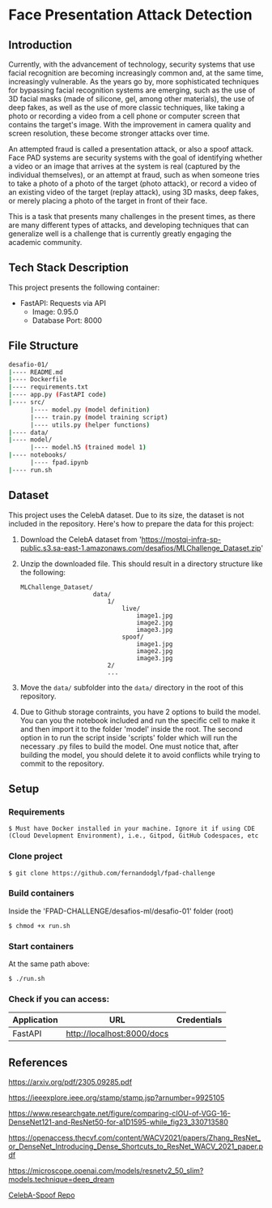 # Face Presentation Attack Detection 



## Introduction

Currently, with the advancement of technology, security systems that use facial recognition are becoming increasingly common and, at the same time, increasingly vulnerable. As the years go by, more sophisticated techniques for bypassing facial recognition systems are emerging, such as the use of 3D facial masks (made of silicone, gel, among other materials), the use of deep fakes, as well as the use of more classic techniques, like taking a photo or recording a video from a cell phone or computer screen that contains the target's image. With the improvement in camera quality and screen resolution, these become stronger attacks over time.

An attempted fraud is called a presentation attack, or also a spoof attack. Face PAD systems are security systems with the goal of identifying whether a video or an image that arrives at the system is real (captured by the individual themselves), or an attempt at fraud, such as when someone tries to take a photo of a photo of the target (photo attack), or record a video of an existing video of the target (replay attack), using 3D masks, deep fakes, or merely placing a photo of the target in front of their face.

This is a task that presents many challenges in the present times, as there are many different types of attacks, and developing techniques that can generalize well is a challenge that is currently greatly engaging the academic community.

## Tech Stack Description

This project presents the following container:

* FastAPI: Requests via API
    * Image: 0.95.0
    * Database Port: 8000

## File Structure

```bash
desafio-01/
|---- README.md
|---- Dockerfile
|---- requirements.txt
|---- app.py (FastAPI code)
|---- src/
      |---- model.py (model definition)
      |---- train.py (model training script)
      |---- utils.py (helper functions)
|---- data/
|---- model/
      |---- model.h5 (trained model 1)      
|---- notebooks/
      |---- fpad.ipynb
|---- run.sh
```

## Dataset

This project uses the CelebA dataset. Due to its size, the dataset is not included in the repository. Here's how to prepare the data for this project:

1. Download the CelebA dataset from 'https://mostqi-infra-sp-public.s3.sa-east-1.amazonaws.com/desafios/MLChallenge_Dataset.zip'
2. Unzip the downloaded file. This should result in a directory structure like the following:
    ```
    MLChallenge_Dataset/
                        data/
                            1/   
                                live/
                                    image1.jpg
                                    image2.jpg
                                    image3.jpg
                                spoof/
                                    image1.jpg
                                    image2.jpg
                                    image3.jpg
                            2/
                            ...
    ```
3. Move the `data/` subfolder into the `data/` directory in the root of this repository.

4. Due to Github storage contraints, you have 2 options to build the model. You can you the notebook included and run the specific cell to make it and then import it to the folder 'model' inside the root. The second option in to run the script inside 'scripts' folder which will run the necessary .py files to build the model. One must notice that, after building the model, you should delete it to avoid conflicts while trying to commit to the repository.


## Setup

### Requirements
    
    $ Must have Docker installed in your machine. Ignore it if using CDE (Cloud Development Environment), i.e., Gitpod, GitHub Codespaces, etc

### Clone project

    $ git clone https://github.com/fernandodgl/fpad-challenge

### Build containers

Inside the 'FPAD-CHALLENGE/desafios-ml/desafio-01' folder (root)

    $ chmod +x run.sh

### Start containers

At the same path above:

    $ ./run.sh

### Check if you can access:

|        Application        |URL                          |Credentials                         |
|----------------|-------------------------------|-----------------------------|    
|FastAPI | [http://localhost:8000/docs](http://localhost:8000/docs)|  |         |
  

## References

https://arxiv.org/pdf/2305.09285.pdf

https://ieeexplore.ieee.org/stamp/stamp.jsp?arnumber=9925105

https://www.researchgate.net/figure/comparing-cIOU-of-VGG-16-DenseNet121-and-ResNet50-for-a1D1595-while_fig23_330713580

https://openaccess.thecvf.com/content/WACV2021/papers/Zhang_ResNet_or_DenseNet_Introducing_Dense_Shortcuts_to_ResNet_WACV_2021_paper.pdf

https://microscope.openai.com/models/resnetv2_50_slim?models.technique=deep_dream

[CelebA-Spoof Repo](https://github.com/ZhangYuanhan-AI/CelebA-Spoof)
